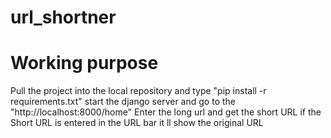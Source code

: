 # url_shortner
# Working purpose

Pull the project into the local repository and type "pip install -r requirements.txt"
start the django server and go to the "http://localhost:8000/home"
Enter the long url and get the short URL
if the Short URL is entered in the URL bar it ll show the original URL